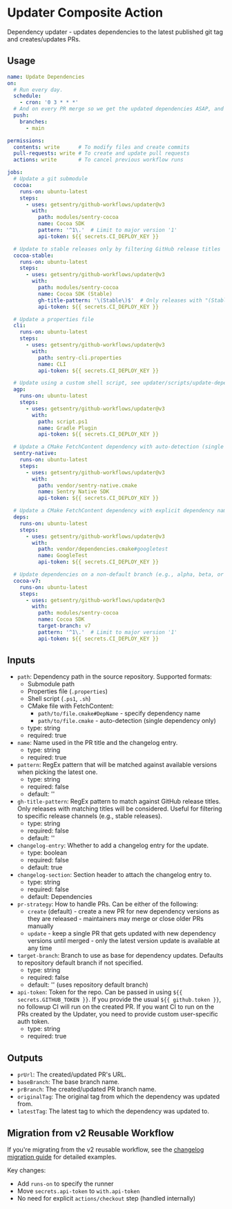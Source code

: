 # Updater Composite Action

Dependency updater - updates dependencies to the latest published git tag and creates/updates PRs.

## Usage

```yaml
name: Update Dependencies
on:
  # Run every day.
  schedule:
    - cron: '0 3 * * *'
  # And on every PR merge so we get the updated dependencies ASAP, and to make sure the changelog doesn't conflict.
  push:
    branches:
      - main

permissions:
  contents: write      # To modify files and create commits
  pull-requests: write # To create and update pull requests
  actions: write       # To cancel previous workflow runs

jobs:
  # Update a git submodule
  cocoa:
    runs-on: ubuntu-latest
    steps:
      - uses: getsentry/github-workflows/updater@v3
        with:
          path: modules/sentry-cocoa
          name: Cocoa SDK
          pattern: '^1\.'  # Limit to major version '1'
          api-token: ${{ secrets.CI_DEPLOY_KEY }}

  # Update to stable releases only by filtering GitHub release titles
  cocoa-stable:
    runs-on: ubuntu-latest
    steps:
      - uses: getsentry/github-workflows/updater@v3
        with:
          path: modules/sentry-cocoa
          name: Cocoa SDK (Stable)
          gh-title-pattern: '\(Stable\)$'  # Only releases with "(Stable)" suffix
          api-token: ${{ secrets.CI_DEPLOY_KEY }}

  # Update a properties file
  cli:
    runs-on: ubuntu-latest
    steps:
      - uses: getsentry/github-workflows/updater@v3
        with:
          path: sentry-cli.properties
          name: CLI
          api-token: ${{ secrets.CI_DEPLOY_KEY }}

  # Update using a custom shell script, see updater/scripts/update-dependency.ps1 for the required arguments
  agp:
    runs-on: ubuntu-latest
    steps:
      - uses: getsentry/github-workflows/updater@v3
        with:
          path: script.ps1
          name: Gradle Plugin
          api-token: ${{ secrets.CI_DEPLOY_KEY }}

  # Update a CMake FetchContent dependency with auto-detection (single dependency only)
  sentry-native:
    runs-on: ubuntu-latest
    steps:
      - uses: getsentry/github-workflows/updater@v3
        with:
          path: vendor/sentry-native.cmake
          name: Sentry Native SDK
          api-token: ${{ secrets.CI_DEPLOY_KEY }}

  # Update a CMake FetchContent dependency with explicit dependency name
  deps:
    runs-on: ubuntu-latest
    steps:
      - uses: getsentry/github-workflows/updater@v3
        with:
          path: vendor/dependencies.cmake#googletest
          name: GoogleTest
          api-token: ${{ secrets.CI_DEPLOY_KEY }}

  # Update dependencies on a non-default branch (e.g., alpha, beta, or version branches)
  cocoa-v7:
    runs-on: ubuntu-latest
    steps:
      - uses: getsentry/github-workflows/updater@v3
        with:
          path: modules/sentry-cocoa
          name: Cocoa SDK
          target-branch: v7
          pattern: '^1\.'  # Limit to major version '1'
          api-token: ${{ secrets.CI_DEPLOY_KEY }}
```

## Inputs

* `path`: Dependency path in the source repository. Supported formats:
  * Submodule path
  * Properties file (`.properties`)
  * Shell script (`.ps1`, `.sh`)
  * CMake file with FetchContent:
    * `path/to/file.cmake#DepName` - specify dependency name
    * `path/to/file.cmake` - auto-detection (single dependency only)
  * type: string
  * required: true
* `name`: Name used in the PR title and the changelog entry.
  * type: string
  * required: true
* `pattern`: RegEx pattern that will be matched against available versions when picking the latest one.
  * type: string
  * required: false
  * default: ''
* `gh-title-pattern`: RegEx pattern to match against GitHub release titles. Only releases with matching titles will be considered. Useful for filtering to specific release channels (e.g., stable releases).
  * type: string
  * required: false
  * default: ''
* `changelog-entry`: Whether to add a changelog entry for the update.
  * type: boolean
  * required: false
  * default: true
* `changelog-section`: Section header to attach the changelog entry to.
  * type: string
  * required: false
  * default: Dependencies
* `pr-strategy`: How to handle PRs.
  Can be either of the following:
  * `create` (default) - create a new PR for new dependency versions as they are released - maintainers may merge or close older PRs manually
  * `update` - keep a single PR that gets updated with new dependency versions until merged - only the latest version update is available at any time
* `target-branch`: Branch to use as base for dependency updates. Defaults to repository default branch if not specified.
  * type: string
  * required: false
  * default: '' (uses repository default branch)
* `api-token`: Token for the repo. Can be passed in using `${{ secrets.GITHUB_TOKEN }}`.
  If you provide the usual `${{ github.token }}`, no followup CI will run on the created PR.
  If you want CI to run on the PRs created by the Updater, you need to provide custom user-specific auth token.
  * type: string
  * required: true

## Outputs

* `prUrl`: The created/updated PR's URL.
* `baseBranch`: The base branch name.
* `prBranch`: The created/updated PR branch name.
* `originalTag`: The original tag from which the dependency was updated from.
* `latestTag`: The latest tag to which the dependency was updated to.

## Migration from v2 Reusable Workflow

If you're migrating from the v2 reusable workflow, see the [changelog migration guide](../CHANGELOG.md#unreleased) for detailed examples.

Key changes:
- Add `runs-on` to specify the runner
- Move `secrets.api-token` to `with.api-token`
- No need for explicit `actions/checkout` step (handled internally)